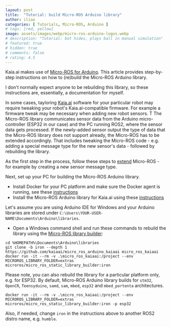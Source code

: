 ```yaml
---
layout: post
title:  "Tutorial: build Micro-ROS Arduino library"
author: iliao
categories: [ Tutorials, Micro-ROS, Arduino ]
# tags: [red, yellow]
image: assets/images/webp/micro-ros-arduino-logos.webp
# description: "Tutorial: bot hides, plays ball in manual simulation"
# featured: true
# hidden: true
# comments: false
# rating: 4.5
---
```

Kaia.ai makes use of [Micro-ROS for Arduino](https://github.com/micro-ROS/micro_ros_arduino).
This article provides step-by-step instructions on how to (re)build the Micro-ROS
Arduino library.

I don't normally expect anyone to be rebuilding this library, so these instructions are,
essentially, a documentation for myself.

In some cases, tayloring [Kaia.ai](https://kaia.ai) software for your particular robot
 may require tweaking your robot's Kaia.ai-compatible firmware.
 For example a firmware tweak may be necessary when adding new robot sensors.
T
The Micro-ROS library communicates sensor data from the Arduino micro-controller (ESP32 in our case)
and the PC running ROS2, where the sensor data gets processed. If the newly-added sensor
output the type of data that the Micro-ROS library does not support already,
the Micro-ROS has to be extended accordingly. That includes tweaking the Micro-ROS code - e.g.
adding a special message type for the new sensor's data - followed by rebuilding the library.
 
As the first step in the process, follow these steps to
[extend](https://micro.ros.org/docs/tutorials/advanced/create_new_type/) Micro-ROS - for example by
creating a new sensor message type.

Next, set up your PC for building the Micro-ROS Arduino library.

- Install Docker for your PC platform and make sure the Docker agent is running,
see these [instructions](https://kaia.ai/blog/local-pc-setup-windows/)
- Install the Micro-ROS Arduino library for Kaia.ai using these
[instructions](https://github.com/kaiaai/micro_ros_arduino_kaiaai/)

 Let's assume you are using Arduino IDE for Windows and your Arduino libraries are stored under `C:\Users\YOUR-USER-NAME\Documents\Arduino\libraries`.

- Open a Windows command shell and run these commands to rebuild the library using the
[Micro-ROS library builder](https://github.com/micro-ROS/micro_ros_arduino):
```
cd %HOMEPATH%\Documents\Arduino\libraries
git clone -b iron --depth 1 https://github.com/kaiaai/micro_ros_arduino_kaiaai micro_ros_kaiaai
docker run -it --rm -v .\micro_ros_kaiaai:/project --env MICROROS_LIBRARY_FOLDER=extras microros/micro_ros_static_library_builder:iron
```

Please note, you can also rebuild the library for a particular platform only, e.g. for ESP32. By default,
Micro-ROS Arduino library builds for `stm32`, `OpenCR`, `Teensyduino`, `samd`, `sam`, `mbed`,
`esp32` and `mbed_portenta` architectures.
```
docker run -it --rm -v .\micro_ros_kaiaai:/project --env MICROROS_LIBRARY_FOLDER=extras microros/micro_ros_static_library_builder:iron -p esp32
```

Also, if needed, change `iron` in the instructions above to another ROS2 distro name, e.g. `humble`.

